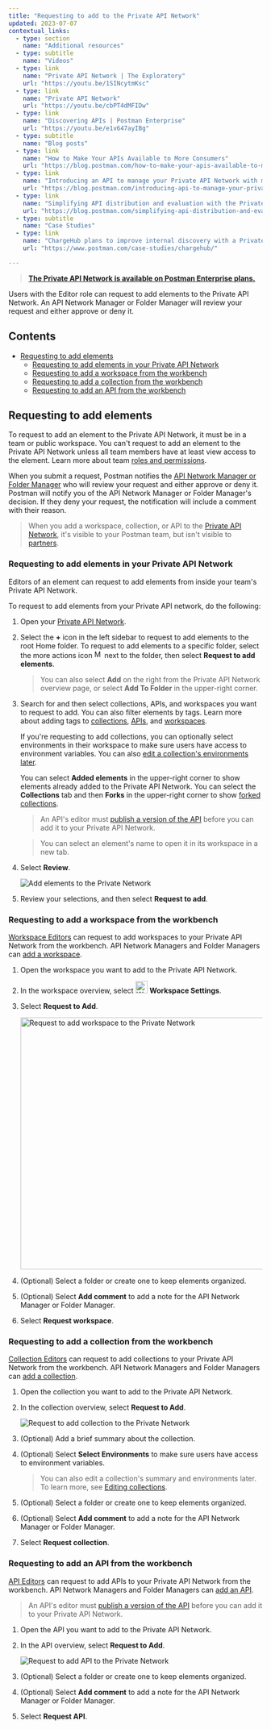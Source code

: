 ```yaml
---
title: "Requesting to add to the Private API Network"
updated: 2023-07-07
contextual_links:
  - type: section
    name: "Additional resources"
  - type: subtitle
    name: "Videos"
  - type: link
    name: "Private API Network | The Exploratory"
    url: "https://youtu.be/1SINcytmKsc"
  - type: link
    name: "Private API Network"
    url: "https://youtu.be/cbPT4dMFIDw"
  - type: link
    name: "Discovering APIs | Postman Enterprise"
    url: "https://youtu.be/e1v647ayIBg"
  - type: subtitle
    name: "Blog posts"
  - type: link
    name: "How to Make Your APIs Available to More Consumers"
    url: "https://blog.postman.com/how-to-make-your-apis-available-to-more-consumers/"
  - type: link
    name: "Introducing an API to manage your Private API Network with more automation"
    url: "https://blog.postman.com/introducing-api-to-manage-your-private-api-network-with-automation/"
  - type: link
    name: "Simplifying API distribution and evaluation with the Private API Network"
    url: "https://blog.postman.com/simplifying-api-distribution-and-evaluation-with-the-private-api-network/"
  - type: subtitle
    name: "Case Studies"
  - type: link
    name: "ChargeHub plans to improve internal discovery with a Private API Network"
    url: "https://www.postman.com/case-studies/chargehub/"

---
```


> **[The Private API Network is available on Postman Enterprise plans.](https://www.postman.com/pricing)**

Users with the Editor role can request to add elements to the Private API Network. An API Network Manager or Folder Manager will review your request and either approve or deny it.

## Contents

* [Requesting to add elements](#requesting-to-add-elements)
    * [Requesting to add elements in your Private API Network](#requesting-to-add-elements-in-your-private-api-network)
    * [Requesting to add a workspace from the workbench](#requesting-to-add-a-workspace-from-the-workbench)
    * [Requesting to add a collection from the workbench](#requesting-to-add-a-collection-from-the-workbench)
    * [Requesting to add an API from the workbench](#requesting-to-add-an-api-from-the-workbench)

## Requesting to add elements

To request to add an element to the Private API Network, it must be in a team or public workspace. You can't request to add an element to the Private API Network unless all team members have at least view access to the element. Learn more about team [roles and permissions](/docs/collaborating-in-postman/roles-and-permissions/).

When you submit a request, Postman notifies the [API Network Manager or Folder Manager](/docs/collaborating-in-postman/roles-and-permissions/#network-roles) who will review your request and either approve or deny it. Postman will notify you of the API Network Manager or Folder Manager's decision. If they deny your request, the notification will include a comment with their reason.

> When you add a workspace, collection, or API to the [Private API Network](https://go.postman.co/network/private), it's visible to your Postman team, but isn't visible to [partners](/docs/collaborating-in-postman/using-workspaces/partner-workspaces/).

### Requesting to add elements in your Private API Network

Editors of an element can request to add elements from inside your team's Private API Network.

To request to add elements from your Private API network, do the following:

1. Open your [Private API Network](https://go.postman.co/network/private).
1. Select the **+** icon in the left sidebar to request to add elements to the root Home folder. To request to add elements to a specific folder, select the more actions icon <img alt="More actions icon" src="https://assets.postman.com/postman-docs/icon-more-actions-v9.jpg#icon" width="16px"> next to the folder, then select **Request to add elements**.

    > You can also select **Add** on the right from the Private API Network overview page, or select **Add To Folder** in the upper-right corner.

1. Search for and then select collections, APIs, and workspaces you want to request to add. You can also filter elements by tags. Learn more about adding tags to [collections](/docs/collections/using-collections/#tagging-a-collection), [APIs](/docs/designing-and-developing-your-api/managing-apis/#tagging-apis), and [workspaces](/docs/collaborating-in-postman/using-workspaces/managing-workspaces/#tagging-a-workspace).

    If you're requesting to add collections, you can optionally select environments in their workspace to make sure users have access to environment variables. You can also [edit a collection's environments later](/docs/collaborating-in-postman/private-api-network/managing-private-network/#editing-collections).

    You can select **Added elements** in the upper-right corner to show elements already added to the Private API Network. You can select the **Collections** tab and then **Forks** in the upper-right corner to show [forked collections](/docs/collaborating-in-postman/using-version-control/forking-entities/).

    > An API's editor must [publish a version of the API](#publishing-specific-api-versions) before you can add it to your Private API Network.

    <!-- -->

    > You can select an element's name to open it in its workspace in a new tab.

1. Select **Review**.

    <img alt="Add elements to the Private Network" src="https://assets.postman.com/postman-docs/v10/private-api-network-add-elements-v10-3.jpg"/>

1. Review your selections, and then select **Request to add**.

### Requesting to add a workspace from the workbench

[Workspace Editors](/docs/collaborating-in-postman/roles-and-permissions/#workspace-roles) can request to add workspaces to your Private API Network from the workbench. API Network Managers and Folder Managers can [add a workspace](/docs/collaborating-in-postman/private-api-network/organizing-private-network/#adding-a-workspace-from-the-workbench).

1. Open the workspace you want to add to the Private API Network.
1. In the workspace overview, select <img alt="Workspace settings icon" src="https://assets.postman.com/postman-docs/v10/icon-sliders-v10.jpg#icon" width="24px"> **Workspace Settings**.
1. Select **Request to Add**.

    <img alt="Request to add workspace to the Private Network" src="https://assets.postman.com/postman-docs/v10/request-to-add-workspace-to-private-api-network-v10-2.jpg" width="500px"/>

1. (Optional) Select a folder or create one to keep elements organized.
1. (Optional) Select **Add comment** to add a note for the API Network Manager or Folder Manager.
1. Select **Request workspace**.

### Requesting to add a collection from the workbench

[Collection Editors](/docs/collaborating-in-postman/roles-and-permissions/#collection-roles) can request to add collections to your Private API Network from the workbench. API Network Managers and Folder Managers can [add a collection](/docs/collaborating-in-postman/private-api-network/organizing-private-network/#adding-a-collection-from-the-workbench).

1. Open the collection you want to add to the Private API Network.
1. In the collection overview, select **Request to Add**.

    <img alt="Request to add collection to the Private Network" src="https://assets.postman.com/postman-docs/v10/request-to-add-collection-to-private-api-network-v10-2.jpg"/>

1. (Optional) Add a brief summary about the collection.
1. (Optional) Select **Select Environments** to make sure users have access to environment variables.

    > You can also edit a collection's summary and environments later. To learn more, see [Editing collections](/docs/collaborating-in-postman/private-api-network/managing-private-network/#editing-collections).

1. (Optional) Select a folder or create one to keep elements organized.
1. (Optional) Select **Add comment** to add a note for the API Network Manager or Folder Manager.
1. Select **Request collection**.

### Requesting to add an API from the workbench

[API Editors](/docs/collaborating-in-postman/roles-and-permissions/#api-roles) can request to add APIs to your Private API Network from the workbench. API Network Managers and Folder Managers can [add an API](/docs/collaborating-in-postman/private-api-network/organizing-private-network/#adding-an-api-from-the-workbench).

> An API's editor must [publish a version of the API](#publishing-specific-api-versions) before you can add it to your Private API Network.

1. Open the API you want to add to the Private API Network.
1. In the API overview, select **Request to Add**.

    <img alt="Request to add API to the Private Network" src="https://assets.postman.com/postman-docs/v10/request-to-add-api-to-private-api-network-v10-2.jpg"/>

1. (Optional) Select a folder or create one to keep elements organized.
1. (Optional) Select **Add comment** to add a note for the API Network Manager or Folder Manager.
1. Select **Request API**.
